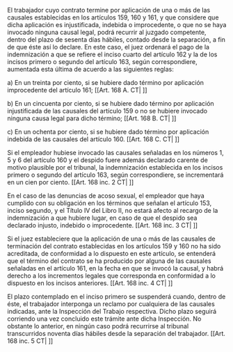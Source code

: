 El trabajador cuyo contrato termine por aplicación de una o más de las causales establecidas en los artículos 159, 160 y 161, y que considere que dicha aplicación es injustificada, indebida o improcedente, o que no se haya invocado ninguna causal legal, podrá recurrir al juzgado competente, dentro del plazo de sesenta días hábiles, contado desde la separación, a fin de que éste así lo declare. En este caso, el juez ordenará el pago de la indemnización a que se refiere el inciso cuarto del artículo 162 y la de los incisos primero o segundo del artículo 163, según correspondiere, aumentada esta última de acuerdo a las siguientes reglas:

a) En un treinta por ciento, si se hubiere dado término por aplicación improcedente del artículo 161; [[Art. 168 A. CT| ]]

b) En un cincuenta por ciento, si se hubiere dado término por aplicación injustificada de las causales del artículo 159 o no se hubiere invocado ninguna causa legal para dicho término; [[Art. 168 B. CT| ]]

c) En un ochenta por ciento, si se hubiere dado término por aplicación indebida de las causales del artículo 160. [[Art. 168 C. CT| ]]

Si el empleador hubiese invocado las causales señaladas en los números 1, 5 y 6 del artículo 160 y el despido fuere además declarado carente de motivo plausible por el tribunal, la indemnización establecida en los incisos primero o segundo del artículo 163, según correspondiere, se incrementará en un cien por ciento. [[Art. 168 inc. 2 CT| ]]

En el caso de las denuncias de acoso sexual, el empleador que haya cumplido con su obligación en los términos que señalan el artículo 153, inciso segundo, y el Título IV del Libro II, no estará afecto al recargo de la indemnización a que hubiere lugar, en caso de que el despido sea declarado injusto, indebido o improcedente. [[Art. 168 inc. 3 CT| ]]

Si el juez estableciere que la aplicación de una o más de las causales de terminación del contrato establecidas en los artículos 159 y 160 no ha sido acreditada, de conformidad a lo dispuesto en este artículo, se entenderá que el término del contrato se ha producido por alguna de las causales señaladas en el artículo 161, en la fecha en que se invocó la causal, y habrá derecho a los incrementos legales que corresponda en conformidad a lo dispuesto en los incisos anteriores. [[Art. 168 inc. 4 CT| ]]

El plazo contemplado en el inciso primero se suspenderá cuando, dentro de éste, el trabajador interponga un reclamo por cualquiera de las causales indicadas, ante la Inspección del Trabajo respectiva. Dicho plazo seguirá corriendo una vez concluido este trámite ante dicha Inspección. No obstante lo anterior, en ningún caso podrá recurrirse al tribunal transcurridos noventa días hábiles desde la separación del trabajador. [[Art. 168 inc. 5 CT| ]]